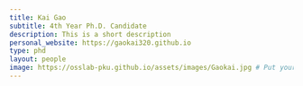```yaml
---
title: Kai Gao
subtitle: 4th Year Ph.D. Candidate
description: This is a short description
personal_website: https://gaokai320.github.io
type: phd
layout: people
image: https://osslab-pku.github.io/assets/images/Gaokai.jpg # Put your avatar here or upload one
---
```


